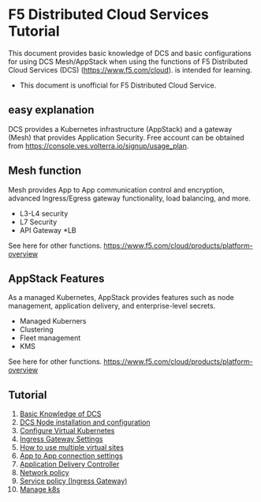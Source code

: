 # F5 Distributed Cloud Services Tutorial

This document provides basic knowledge of DCS and basic configurations for using DCS Mesh/AppStack when using the functions of F5 Distributed Cloud Services (DCS) (<https://www.f5.com/cloud>). is intended for learning.

* This document is unofficial for F5 Distributed Cloud Service.

## easy explanation

DCS provides a Kubernetes infrastructure (AppStack) and a gateway (Mesh) that provides Application Security.
Free account can be obtained from <https://console.ves.volterra.io/signup/usage_plan>.

## Mesh function

Mesh provides App to App communication control and encryption, advanced Ingress/Egress gateway functionality, load balancing, and more.

* L3-L4 security
* L7 Security
* API Gateway
*LB

See here for other functions. <https://www.f5.com/cloud/products/platform-overview>

## AppStack Features

As a managed Kubernetes, AppStack provides features such as node management, application delivery, and enterprise-level secrets.

* Managed Kuberners
* Clustering
* Fleet management
* KMS

See here for other functions. <https://www.f5.com/cloud/products/platform-overview>

## Tutorial

1. [Basic Knowledge of DCS](./docs/1_dcs-tutorial.md)
1. [DCS Node installation and configuration](./docs/2_dcs-install.md)
1. [Configure Virtual Kubernetes](./docs/3_virtual_kubernetes.md)
1. [Ingress Gateway Settings](./docs/4_ingress_gateway.md)
1. [How to use multiple virtual sites](./docs/5_multiple_vsite.md)
1. [App to App connection settings](./docs/6_app_app.md)
1. [Application Delivery Controller](./docs/7_app_delivery_controller.md)
1. [Network policy](./docs/8_network_policy.md)
1. [Service policy (Ingress Gateway)](./docs/9_service_policy.md)
1. [Manage k8s](./docs/12_appstack_site.md)
